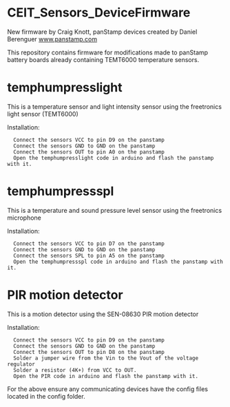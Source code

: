 CEIT_Sensors_DeviceFirmware
================
New firmware by Craig Knott, panStamp devices created by Daniel Berenguer www.panstamp.com

This repository contains firmware for modifications made to panStamp battery boards already containing TEMT6000 temperature sensors.

temphumpresslight
===
This is a temperature sensor and light intensity sensor using the freetronics light sensor (TEMT6000)

Installation:
```
  Connect the sensors VCC to pin D9 on the panstamp
  Connect the sensors GND to GND on the panstamp
  Connect the sensors OUT to pin A0 on the panstamp
  Open the temphumpresslight code in arduino and flash the panstamp with it.
```
temphumpressspl
===
This is a temperature and sound pressure level sensor using the freetronics microphone

Installation:
```
  Connect the sensors VCC to pin D7 on the panstamp
  Connect the sensors GND to GND on the panstamp
  Connect the sensors SPL to pin A5 on the panstamp
  Open the temphumpressspl code in arduino and flash the panstamp with it.
```
PIR motion detector
===
This is a motion detector using the SEN-08630 PIR motion detector

Installation:
```
  Connect the sensors VCC to pin D9 on the panstamp
  Connect the sensors GND to GND on the panstamp
  Connect the sensors OUT to pin D8 on the panstamp
  Solder a jumper wire from the Vin to the Vout of the voltage regulator
  Solder a resistor (4K+) from VCC to OUT.
  Open the PIR code in arduino and flash the panstamp with it.
```  
  
For the above ensure any communicating devices have the config files located in the config folder.
